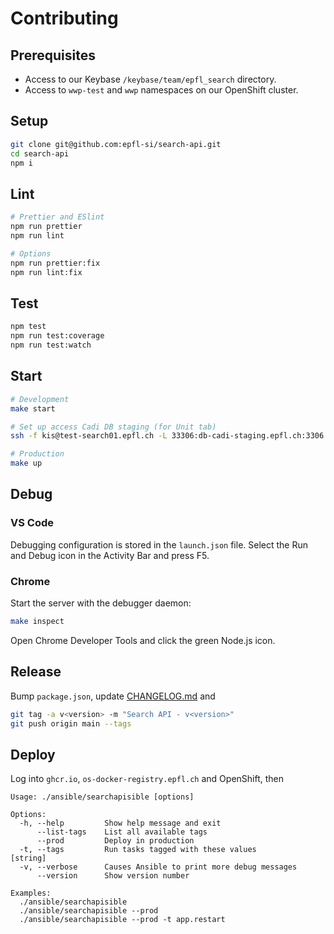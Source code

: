 # Contributing

## Prerequisites

- Access to our Keybase `/keybase/team/epfl_search` directory.
- Access to `wwp-test` and `wwp` namespaces on our OpenShift cluster.

## Setup

```bash
git clone git@github.com:epfl-si/search-api.git
cd search-api
npm i
```

## Lint

```bash
# Prettier and ESlint
npm run prettier
npm run lint

# Options
npm run prettier:fix
npm run lint:fix
```

## Test

```bash
npm test
npm run test:coverage
npm run test:watch
```

## Start

```bash
# Development
make start

# Set up access Cadi DB staging (for Unit tab)
ssh -f kis@test-search01.epfl.ch -L 33306:db-cadi-staging.epfl.ch:3306 -N

# Production
make up
```

## Debug

### VS Code

Debugging configuration is stored in the `launch.json` file. Select the Run and
Debug icon in the Activity Bar and press F5.

### Chrome

Start the server with the debugger daemon:

```bash
make inspect
```

Open Chrome Developer Tools and click the green Node.js icon.

## Release

Bump `package.json`, update [CHANGELOG.md](CHANGELOG.md) and

```bash
git tag -a v<version> -m "Search API - v<version>"
git push origin main --tags
```

## Deploy

Log into `ghcr.io`, `os-docker-registry.epfl.ch` and OpenShift, then

```text
Usage: ./ansible/searchapisible [options]

Options:
  -h, --help         Show help message and exit
      --list-tags    List all available tags
      --prod         Deploy in production
  -t, --tags         Run tasks tagged with these values             [string]
  -v, --verbose      Causes Ansible to print more debug messages
      --version      Show version number

Examples:
  ./ansible/searchapisible
  ./ansible/searchapisible --prod
  ./ansible/searchapisible --prod -t app.restart
```
